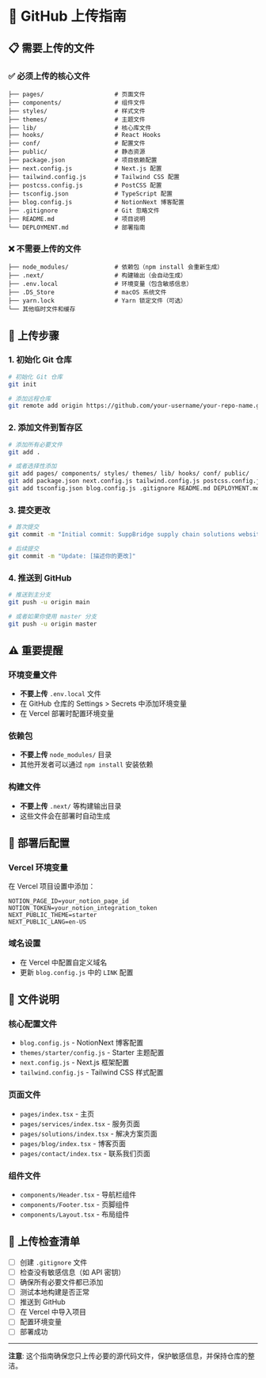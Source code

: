 # 🚀 GitHub 上传指南

## 📋 需要上传的文件

### ✅ **必须上传的核心文件**

```
├── pages/                    # 页面文件
├── components/               # 组件文件
├── styles/                   # 样式文件
├── themes/                   # 主题文件
├── lib/                      # 核心库文件
├── hooks/                    # React Hooks
├── conf/                     # 配置文件
├── public/                   # 静态资源
├── package.json              # 项目依赖配置
├── next.config.js            # Next.js 配置
├── tailwind.config.js        # Tailwind CSS 配置
├── postcss.config.js         # PostCSS 配置
├── tsconfig.json             # TypeScript 配置
├── blog.config.js            # NotionNext 博客配置
├── .gitignore                # Git 忽略文件
├── README.md                 # 项目说明
└── DEPLOYMENT.md             # 部署指南
```

### ❌ **不需要上传的文件**

```
├── node_modules/             # 依赖包（npm install 会重新生成）
├── .next/                    # 构建输出（会自动生成）
├── .env.local                # 环境变量（包含敏感信息）
├── .DS_Store                 # macOS 系统文件
├── yarn.lock                 # Yarn 锁定文件（可选）
└── 其他临时文件和缓存
```

## 🚀 上传步骤

### 1. 初始化 Git 仓库

```bash
# 初始化 Git 仓库
git init

# 添加远程仓库
git remote add origin https://github.com/your-username/your-repo-name.git
```

### 2. 添加文件到暂存区

```bash
# 添加所有必要文件
git add .

# 或者选择性添加
git add pages/ components/ styles/ themes/ lib/ hooks/ conf/ public/
git add package.json next.config.js tailwind.config.js postcss.config.js
git add tsconfig.json blog.config.js .gitignore README.md DEPLOYMENT.md
```

### 3. 提交更改

```bash
# 首次提交
git commit -m "Initial commit: SuppBridge supply chain solutions website"

# 后续提交
git commit -m "Update: [描述你的更改]"
```

### 4. 推送到 GitHub

```bash
# 推送到主分支
git push -u origin main

# 或者如果你使用 master 分支
git push -u origin master
```

## ⚠️ 重要提醒

### **环境变量文件**
- **不要上传** `.env.local` 文件
- 在 GitHub 仓库的 Settings > Secrets 中添加环境变量
- 在 Vercel 部署时配置环境变量

### **依赖包**
- **不要上传** `node_modules/` 目录
- 其他开发者可以通过 `npm install` 安装依赖

### **构建文件**
- **不要上传** `.next/` 等构建输出目录
- 这些文件会在部署时自动生成

## 🔧 部署后配置

### Vercel 环境变量
在 Vercel 项目设置中添加：
```
NOTION_PAGE_ID=your_notion_page_id
NOTION_TOKEN=your_notion_integration_token
NEXT_PUBLIC_THEME=starter
NEXT_PUBLIC_LANG=en-US
```

### 域名设置
- 在 Vercel 中配置自定义域名
- 更新 `blog.config.js` 中的 `LINK` 配置

## 📝 文件说明

### **核心配置文件**
- `blog.config.js` - NotionNext 博客配置
- `themes/starter/config.js` - Starter 主题配置
- `next.config.js` - Next.js 框架配置
- `tailwind.config.js` - Tailwind CSS 样式配置

### **页面文件**
- `pages/index.tsx` - 主页
- `pages/services/index.tsx` - 服务页面
- `pages/solutions/index.tsx` - 解决方案页面
- `pages/blog/index.tsx` - 博客页面
- `pages/contact/index.tsx` - 联系我们页面

### **组件文件**
- `components/Header.tsx` - 导航栏组件
- `components/Footer.tsx` - 页脚组件
- `components/Layout.tsx` - 布局组件

## 🎯 上传检查清单

- [ ] 创建 `.gitignore` 文件
- [ ] 检查没有敏感信息（如 API 密钥）
- [ ] 确保所有必要文件都已添加
- [ ] 测试本地构建是否正常
- [ ] 推送到 GitHub
- [ ] 在 Vercel 中导入项目
- [ ] 配置环境变量
- [ ] 部署成功

---

**注意**: 这个指南确保您只上传必要的源代码文件，保护敏感信息，并保持仓库的整洁。
